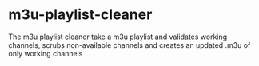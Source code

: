 # m3u-playlist-cleaner
The m3u playlist cleaner take a m3u playlist and validates working channels, scrubs non-available channels and creates an updated .m3u of only working channels
